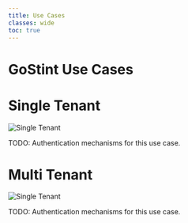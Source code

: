 ```yaml
---
title: Use Cases
classes: wide
toc: true
---
```


# GoStint Use Cases

# Single Tenant
![Single Tenant](../diagrams/usecase_single_tenant.png)

TODO: Authentication mechanisms for this use case.

# Multi Tenant
![Single Tenant](../diagrams/usecase_multi_tenant.png)

TODO: Authentication mechanisms for this use case.
